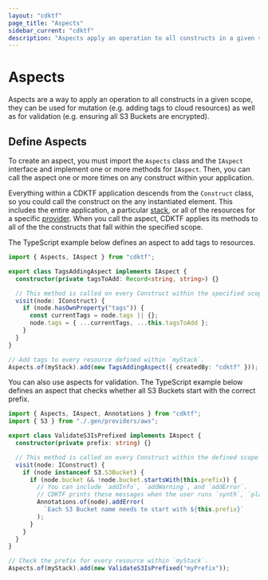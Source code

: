 ```yaml
---
layout: "cdktf"
page_title: "Aspects"
sidebar_current: "cdktf"
description: "Aspects apply an operation to all constructs in a given scope. You can use them for mutation (e.g., add resource tags) and validation (e.g., check encryption)."
---
```


# Aspects

Aspects are a way to apply an operation to all constructs in a given scope, they can be used for mutation (e.g. adding tags to cloud resources) as well as for validation (e.g. ensuring all S3 Buckets are encrypted).

## Define Aspects

To create an aspect, you must import the `Aspects` class and the `IAspect` interface and implement one or more methods for `IAspect`. Then, you can call the aspect one or more times on any construct within your application. 

Everything within a CDKTF application descends from the `Construct` class, so you could call the construct on the any instantiated element. This includes the entire application, a particular [stack](/docs/cdktf/concepts/stacks.html), or all of the resources for a specific [provider](/docs/cdktf/concepts/providers-and-resources.html). When you call the aspect, CDKTF applies its methods to all of the the constructs that fall within the specified scope.

The TypeScript example below defines an aspect to add tags to resources. 

```ts
import { Aspects, IAspect } from "cdktf";

export class TagsAddingAspect implements IAspect {
  constructor(private tagsToAdd: Record<string, string>) {}

  // This method is called on every Construct within the specified scope (resources, data sources, etc.).
  visit(node: IConstruct) {
    if (node.hasOwnProperty("tags")) {
      const currentTags = node.tags || {};
      node.tags = { ...currentTags, ...this.tagsToAdd };
    }
  }
}

// Add tags to every resource defined within `myStack`.
Aspects.of(myStack).add(new TagsAddingAspect({ createdBy: "cdktf" }));
```

You can also use aspects for validation. The TypeScript example below defines an aspect that checks whether all S3 Buckets start with the correct prefix.

```ts
import { Aspects, IAspect, Annotations } from "cdktf";
import { S3 } from "./.gen/providers/aws";

export class ValidateS3IsPrefixed implements IAspect {
  constructor(private prefix: string) {}

  // This method is called on every Construct within the defined scope (resource, data sources, etc.).
  visit(node: IConstruct) {
    if (node instanceof S3.S3Bucket) {
      if (node.bucket && !node.bucket.startsWith(this.prefix)) {
        // You can include `addInfo`, `addWarning`, and `addError`.
        // CDKTF prints these messages when the user runs `synth`, `plan`, or `deploy`.
        Annotations.of(node).addError(
          `Each S3 Bucket name needs to start with ${this.prefix}`
        );
      }
    }
  }
}

// Check the prefix for every resource within `myStack`. 
Aspects.of(myStack).add(new ValidateS3IsPrefixed("myPrefix"));
```
